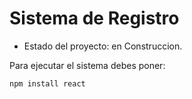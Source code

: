 <h1> Sistema de Registro </h1>

- Estado del proyecto: en Construccion.

Para ejecutar el sistema debes poner:

```npm install react```
